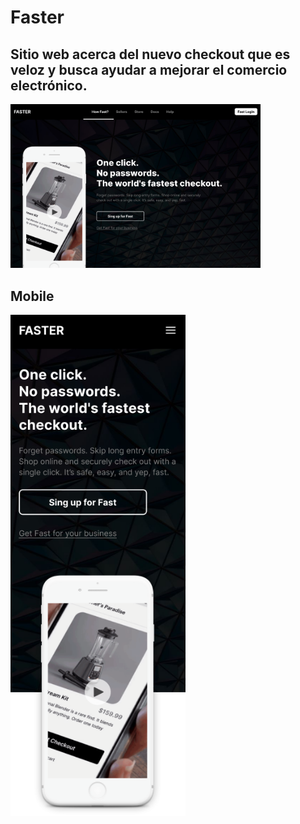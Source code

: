 # Faster
<h2>Sitio web acerca del nuevo checkout que es veloz y busca ayudar a mejorar el comercio electrónico.</h2>


<img width="400px"  src="https://github.com/no-te-rindas/imagenes/blob/main/Readmes/faster/faster-desktop.png?raw=true" />

## Mobile

<img width="280px"  src="https://github.com/no-te-rindas/imagenes/blob/main/Readmes/faster/faster-mobile.png?raw=true" />
